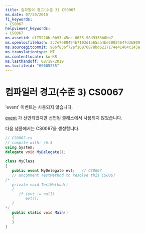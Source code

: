 ```yaml
---
title: 컴파일러 경고(수준 3) CS0067
ms.date: 07/20/2015
f1_keywords:
- CS0067
helpviewer_keywords:
- CS0067
ms.assetid: df75220b-0b93-45ec-8655-98d9333b0bb7
ms.openlocfilehash: 3c7e7e88494b7103d1e65aa4be20034647d3b809
ms.sourcegitcommit: 986f836f72ef10876878bd6217174e41464c145a
ms.translationtype: MT
ms.contentlocale: ko-KR
ms.lasthandoff: 08/19/2019
ms.locfileid: "69605255"
---
```

# <a name="compiler-warning-level-3-cs0067"></a>컴파일러 경고(수준 3) CS0067
'event' 이벤트는 사용되지 않습니다.  
  
 [event](../language-reference/keywords/event.md) 가 선언되었지만 선언된 클래스에서 사용되지 않았습니다.  
  
 다음 샘플에서는 CS0067을 생성합니다.  
  
```csharp  
// CS0067.cs  
// compile with: /W:3  
using System;  
delegate void MyDelegate();  
  
class MyClass  
{  
   public event MyDelegate evt;   // CS0067  
   // uncomment TestMethod to resolve this CS0067  
/*  
   private void TestMethod()  
   {  
      if (evt != null)  
         evt();  
   }  
*/  
   public static void Main()  
   {  
   }  
}  
```
